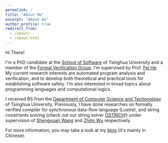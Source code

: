 ```yaml
---
permalink: /
title: "About Me"
excerpt: "About me"
author_profile: true
redirect_from: 
  - /about/
  - /about.html
---
```


Hi There!

I'm a PhD candidate at the [School of Software](https://www.thss.tsinghua.edu.cn/en/) of Tsinghua University and a member of the [Formal Verification Group](https://thufv.github.io/). I'm supervised by Prof. [Fei He](https://feihe.github.io/). My current research interests are automated program analysis and verification, and to develop both theoretical and practical tools for establishing software safety. I'm also interested in broad topics about programming languages and computational logics.

I received BS from the [Department of Computer Science and Techonology](https://www.cs.tsinghua.edu.cn/csen/) of Tsinghua University. Previously, I have done researches on formally verified compiler for synchronous data-flow language (Lustre), and string constriants solving (check out our string solver [OSTRICH](https://github.com/uuverifiers/ostrich)!) under supervision of [Shengyuan Wang](https://www.cs.tsinghua.edu.cn/info/1112/3496.htm) and [Zhilin Wu](http://lcs.ios.ac.cn/~wuzl/index.html) respectively.

For more information, you may take a look at my [blog](https://linusboyle.cn/blog/) (it's mainly in Chinese).
